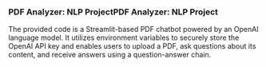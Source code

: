 ### PDF Analyzer: NLP ProjectPDF Analyzer: NLP Project

The provided code is a Streamlit-based PDF chatbot powered by an OpenAI language model. It utilizes environment variables to securely store the OpenAI API key and enables users to upload a PDF, ask questions about its content, and receive answers using a question-answer chain.
